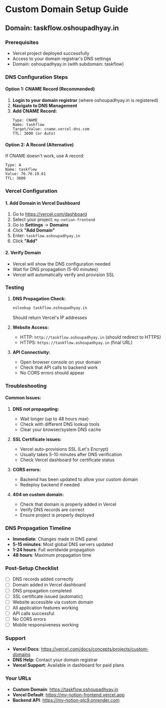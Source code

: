# Custom Domain Setup Guide
## Domain: taskflow.oshoupadhyay.in

### Prerequisites
- Vercel project deployed successfully
- Access to your domain registrar's DNS settings
- Domain: oshoupadhyay.in (with subdomain: taskflow)

### DNS Configuration Steps

#### Option 1: CNAME Record (Recommended)
1. **Login to your domain registrar** (where oshoupadhyay.in is registered)
2. **Navigate to DNS Management**
3. **Add CNAME Record:**
   ```
   Type: CNAME
   Name: taskflow
   Target/Value: cname.vercel-dns.com
   TTL: 3600 (or Auto)
   ```

#### Option 2: A Record (Alternative)
If CNAME doesn't work, use A record:
```
Type: A
Name: taskflow
Value: 76.76.19.61
TTL: 3600
```

### Vercel Configuration

#### 1. Add Domain in Vercel Dashboard
1. Go to https://vercel.com/dashboard
2. Select your project: `my-notion-frontend`
3. Go to **Settings** → **Domains**
4. Click **"Add Domain"**
5. Enter: `taskflow.oshoupadhyay.in`
6. Click **"Add"**

#### 2. Verify Domain
- Vercel will show the DNS configuration needed
- Wait for DNS propagation (5-60 minutes)
- Vercel will automatically verify and provision SSL

### Testing
1. **DNS Propagation Check:**
   ```bash
   nslookup taskflow.oshoupadhyay.in
   ```
   Should return Vercel's IP addresses

2. **Website Access:**
   - HTTP: `http://taskflow.oshoupadhyay.in` (should redirect to HTTPS)
   - HTTPS: `https://taskflow.oshoupadhyay.in` (final URL)

3. **API Connectivity:**
   - Open browser console on your domain
   - Check that API calls to backend work
   - No CORS errors should appear

### Troubleshooting

#### Common Issues:
1. **DNS not propagating:**
   - Wait longer (up to 48 hours max)
   - Check with different DNS lookup tools
   - Clear your browser/system DNS cache

2. **SSL Certificate issues:**
   - Vercel auto-provisions SSL (Let's Encrypt)
   - Usually takes 5-10 minutes after DNS verification
   - Check Vercel dashboard for certificate status

3. **CORS errors:**
   - Backend has been updated to allow your custom domain
   - Redeploy backend if needed

4. **404 on custom domain:**
   - Check that domain is properly added in Vercel
   - Verify DNS records are correct
   - Ensure project is properly deployed

### DNS Propagation Timeline
- **Immediate**: Changes made in DNS panel
- **5-15 minutes**: Most global DNS servers updated
- **1-24 hours**: Full worldwide propagation
- **48 hours**: Maximum propagation time

### Post-Setup Checklist
- [ ] DNS records added correctly
- [ ] Domain added in Vercel dashboard
- [ ] DNS propagation completed
- [ ] SSL certificate issued (automatic)
- [ ] Website accessible via custom domain
- [ ] All application features working
- [ ] API calls successful
- [ ] No CORS errors
- [ ] Mobile responsiveness working

### Support
- **Vercel Docs**: https://vercel.com/docs/concepts/projects/custom-domains
- **DNS Help**: Contact your domain registrar
- **Vercel Support**: Available in dashboard for paid plans

### Your URLs
- **Custom Domain**: https://taskflow.oshoupadhyay.in
- **Vercel Default**: https://my-notion-frontend.vercel.app
- **Backend API**: https://my-notion-plc9.onrender.com
